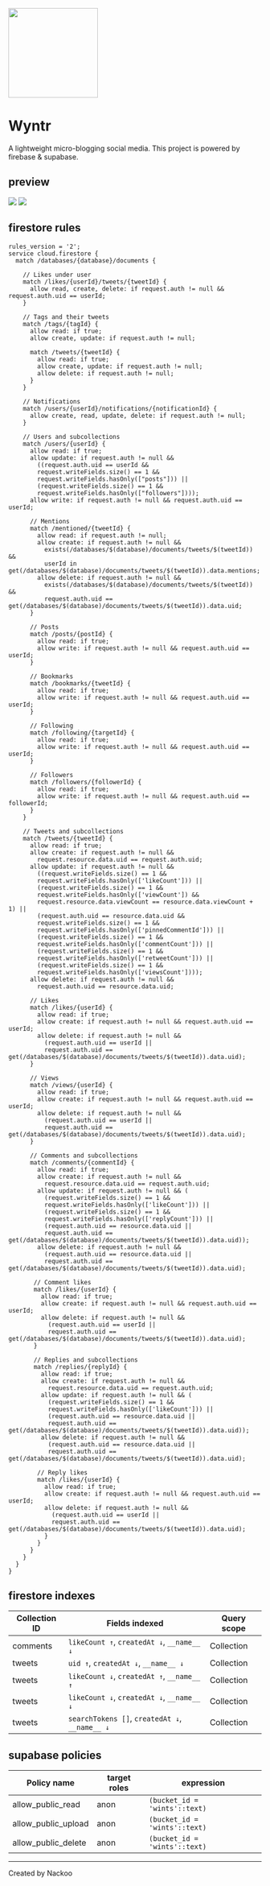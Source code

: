 <img style="width: 178px; height: 178px" src="/public/image/icon.png"><h1>Wyntr</h1>

A lightweight micro-blogging social media.
This project is powered by firebase & supabase.

## preview

<img src="/github assets/preview1.webp">
<img src="/github assets/preview2.webp">

## firestore rules
```
rules_version = '2';
service cloud.firestore {
  match /databases/{database}/documents {

    // Likes under user
    match /likes/{userId}/tweets/{tweetId} {
      allow read, create, delete: if request.auth != null && request.auth.uid == userId;
    }

    // Tags and their tweets
    match /tags/{tagId} {
      allow read: if true;
      allow create, update: if request.auth != null;

      match /tweets/{tweetId} {
        allow read: if true;
        allow create, update: if request.auth != null;
        allow delete: if request.auth != null;
      }
    }

    // Notifications
    match /users/{userId}/notifications/{notificationId} {
      allow create, read, update, delete: if request.auth != null;
    }

    // Users and subcollections
    match /users/{userId} {
      allow read: if true;
      allow update: if request.auth != null &&
        ((request.auth.uid == userId &&
        request.writeFields.size() == 1 &&
        request.writeFields.hasOnly(["posts"])) ||
        (request.writeFields.size() == 1 &&
        request.writeFields.hasOnly(["followers"])));
      allow write: if request.auth != null && request.auth.uid == userId;

      // Mentions
      match /mentioned/{tweetId} {
        allow read: if request.auth != null;
        allow create: if request.auth != null &&
          exists(/databases/$(database)/documents/tweets/$(tweetId)) &&
          userId in get(/databases/$(database)/documents/tweets/$(tweetId)).data.mentions;
        allow delete: if request.auth != null &&
          exists(/databases/$(database)/documents/tweets/$(tweetId)) &&
          request.auth.uid == get(/databases/$(database)/documents/tweets/$(tweetId)).data.uid;
      }

      // Posts
      match /posts/{postId} {
        allow read: if true;
        allow write: if request.auth != null && request.auth.uid == userId;
      }

      // Bookmarks
      match /bookmarks/{tweetId} {
        allow read: if true;
        allow write: if request.auth != null && request.auth.uid == userId;
      }

      // Following
      match /following/{targetId} {
        allow read: if true;
        allow write: if request.auth != null && request.auth.uid == userId;
      }

      // Followers
      match /followers/{followerId} {
        allow read: if true;
        allow write: if request.auth != null && request.auth.uid == followerId;
      }
    }

    // Tweets and subcollections
    match /tweets/{tweetId} {
      allow read: if true;
      allow create: if request.auth != null &&
        request.resource.data.uid == request.auth.uid;
      allow update: if request.auth != null &&
        ((request.writeFields.size() == 1 &&
        request.writeFields.hasOnly(['likeCount'])) ||
        (request.writeFields.size() == 1 &&
        request.writeFields.hasOnly(['viewCount']) &&
        request.resource.data.viewCount == resource.data.viewCount + 1) ||
        (request.auth.uid == resource.data.uid &&
        request.writeFields.size() == 1 &&
        request.writeFields.hasOnly(['pinnedCommentId'])) ||
        (request.writeFields.size() == 1 &&
        request.writeFields.hasOnly(['commentCount'])) ||
        (request.writeFields.size() == 1 &&
        request.writeFields.hasOnly(['retweetCount'])) ||
        (request.writeFields.size() == 1 &&
        request.writeFields.hasOnly(['viewsCount'])));
      allow delete: if request.auth != null &&
        request.auth.uid == resource.data.uid;

      // Likes
      match /likes/{userId} {
        allow read: if true;
        allow create: if request.auth != null && request.auth.uid == userId;
        allow delete: if request.auth != null &&
          (request.auth.uid == userId ||
          request.auth.uid == get(/databases/$(database)/documents/tweets/$(tweetId)).data.uid);
      }

      // Views
      match /views/{userId} {
        allow read: if true;
        allow create: if request.auth != null && request.auth.uid == userId;
        allow delete: if request.auth != null &&
          (request.auth.uid == userId ||
          request.auth.uid == get(/databases/$(database)/documents/tweets/$(tweetId)).data.uid);
      }

      // Comments and subcollections
      match /comments/{commentId} {
        allow read: if true;
        allow create: if request.auth != null &&
          request.resource.data.uid == request.auth.uid;
        allow update: if request.auth != null && (
          (request.writeFields.size() == 1 &&
          request.writeFields.hasOnly(['likeCount'])) ||
          (request.writeFields.size() == 1 &&
          request.writeFields.hasOnly(['replyCount'])) ||
          (request.auth.uid == resource.data.uid ||
          request.auth.uid == get(/databases/$(database)/documents/tweets/$(tweetId)).data.uid));
        allow delete: if request.auth != null &&
          (request.auth.uid == resource.data.uid ||
          request.auth.uid == get(/databases/$(database)/documents/tweets/$(tweetId)).data.uid);

       // Comment likes
       match /likes/{userId} {
         allow read: if true;
         allow create: if request.auth != null && request.auth.uid == userId;
         allow delete: if request.auth != null &&
           (request.auth.uid == userId ||
           request.auth.uid == get(/databases/$(database)/documents/tweets/$(tweetId)).data.uid);
       }

       // Replies and subcollections
       match /replies/{replyId} {
         allow read: if true;
         allow create: if request.auth != null &&
           request.resource.data.uid == request.auth.uid;
         allow update: if request.auth != null && (
           (request.writeFields.size() == 1 &&
           request.writeFields.hasOnly(['likeCount'])) ||
           (request.auth.uid == resource.data.uid ||
           request.auth.uid == get(/databases/$(database)/documents/tweets/$(tweetId)).data.uid));
         allow delete: if request.auth != null &&
           (request.auth.uid == resource.data.uid ||
           request.auth.uid == get(/databases/$(database)/documents/tweets/$(tweetId)).data.uid);

        // Reply likes
        match /likes/{userId} {
          allow read: if true;
          allow create: if request.auth != null && request.auth.uid == userId;
          allow delete: if request.auth != null &&
            (request.auth.uid == userId ||
            request.auth.uid == get(/databases/$(database)/documents/tweets/$(tweetId)).data.uid);
          }
        }
      }
    }
  }
}
```

## firestore indexes

| Collection ID | Fields indexed                                       | Query scope  |
|---------------|------------------------------------------------------|--------------|
| comments      | `likeCount ↑`, `createdAt ↓`, `__name__ ↓`           | Collection   |
| tweets        | `uid ↑`, `createdAt ↓`, `__name__ ↓`                 | Collection   |
| tweets        | `likeCount ↓`, `createdAt ↑`, `__name__ ↑`           | Collection   |
| tweets        | `likeCount ↓`, `createdAt ↓`, `__name__ ↓`           | Collection   |
| tweets        | `searchTokens []`, `createdAt ↓`, `__name__ ↓`       | Collection   |

## supabase policies

| Policy name         | target roles | expression                    |
|---------------------|--------------|-------------------------------|
| allow_public_read   | anon         | `(bucket_id = 'wints'::text)` |
| allow_public_upload | anon         | `(bucket_id = 'wints'::text)` |
| allow_public_delete | anon         | `(bucket_id = 'wints'::text)` |

<hr>

Created by Nackoo
